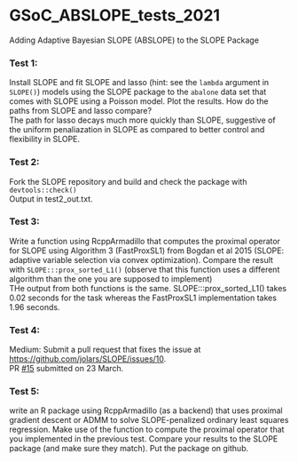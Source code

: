 # GSoC_ABSLOPE_tests_2021
Adding Adaptive Bayesian SLOPE (ABSLOPE) to the SLOPE Package


### Test 1: 
Install SLOPE and fit SLOPE and lasso (hint: see the `lambda` argument in `SLOPE()`) models using the SLOPE package to the `abalone` data set that comes with SLOPE using a Poisson model. Plot the results. How do the paths from SLOPE and lasso compare?  
The path for lasso decays much more quickly than SLOPE, suggestive of the uniform penaliazation in SLOPE as compared to better control and flexibility in SLOPE.

### Test 2:
Fork the SLOPE repository and build and check the package with `devtools::check()`  
Output in test2_out.txt.

### Test 3:
Write a function using RcppArmadillo that computes the proximal operator for SLOPE using Algorithm 3 (FastProxSL1) from Bogdan et al 2015 (SLOPE: adaptive variable selection via convex optimization). Compare the result with `SLOPE:::prox_sorted_L1()` (observe that this function uses a different algorithm than the one you are supposed to implement)  
THe output from both functions is the same. SLOPE:::prox_sorted_L1() takes 0.02 seconds for the task whereas the FastProxSL1 implementation takes 1.96 seconds.

### Test 4:
Medium: Submit a pull request that fixes the issue at https://github.com/jolars/SLOPE/issues/10.  
PR [#15](https://github.com/jolars/SLOPE/pull/15) submitted on 23 March.

### Test 5: 
write an R package using RcppArmadillo (as a backend) that uses proximal gradient descent or ADMM to solve SLOPE-penalized ordinary least squares regression. Make use of the function to compute the proximal operator that you implemented in the previous test. Compare your results to the SLOPE package (and make sure they match). Put the package on github.

